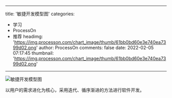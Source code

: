 
---
title: '敏捷开发模型图'
categories: 
 - 学习
 - ProcessOn
 - 推荐
headimg: 'https://img.processon.com/chart_image/thumb/61bb0bd60e3e740ea7399d02.png'
author: ProcessOn
comments: false
date: 2022-02-05 07:17:45
thumbnail: 'https://img.processon.com/chart_image/thumb/61bb0bd60e3e740ea7399d02.png'
---

<div>   
<img class="thumb" alt="敏捷开发模型图" src="https://img.processon.com/chart_image/thumb/61bb0bd60e3e740ea7399d02.png" referrerpolicy="no-referrer">
<p>以用户的需求进化为核心，采用迭代、循序渐进的方法进行软件开发。</p>  
</div>
            
